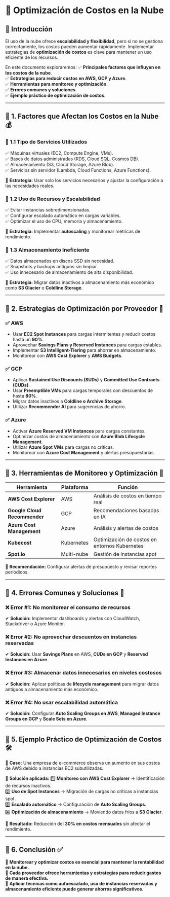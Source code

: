 # 📌 Optimización de Costos en la Nube

## 📌 Introducción
El uso de la nube ofrece **escalabilidad y flexibilidad**, pero si no se gestiona correctamente, los costos pueden aumentar rápidamente. Implementar estrategias de **optimización de costos** es clave para mantener un uso eficiente de los recursos.

En este documento exploraremos:
✅ **Principales factores que influyen en los costos de la nube**.  
✅ **Estrategias para reducir costos en AWS, GCP y Azure**.  
✅ **Herramientas para monitoreo y optimización**.  
✅ **Errores comunes y soluciones**.  
✅ **Ejemplo práctico de optimización de costos**.  

---

## 📍 1. Factores que Afectan los Costos en la Nube 💰

### 🔹 **1.1 Tipo de Servicios Utilizados**
✅ Máquinas virtuales (EC2, Compute Engine, VMs).  
✅ Bases de datos administradas (RDS, Cloud SQL, Cosmos DB).  
✅ Almacenamiento (S3, Cloud Storage, Azure Blob).  
✅ Servicios sin servidor (Lambda, Cloud Functions, Azure Functions).  

📌 **Estrategia:** Usar solo los servicios necesarios y ajustar la configuración a las necesidades reales.

### 🔹 **1.2 Uso de Recursos y Escalabilidad**
✅ Evitar instancias sobredimensionadas.  
✅ Configurar escalado automático en cargas variables.  
✅ Optimizar el uso de CPU, memoria y almacenamiento.  

📌 **Estrategia:** Implementar **autoscaling** y monitorear métricas de rendimiento.

### 🔹 **1.3 Almacenamiento Ineficiente**
✅ Datos almacenados en discos SSD sin necesidad.  
✅ Snapshots y backups antiguos sin limpiar.  
✅ Uso innecesario de almacenamiento de alta disponibilidad.  

📌 **Estrategia:** Migrar datos inactivos a almacenamiento más económico como **S3 Glacier** o **Coldline Storage**.

---

## 📍 2. Estrategias de Optimización por Proveedor 🚀

### ✅ **AWS**
- Usar **EC2 Spot Instances** para cargas intermitentes y reducir costos hasta un **90%**.  
- Aprovechar **Savings Plans y Reserved Instances** para cargas estables.  
- Implementar **S3 Intelligent-Tiering** para ahorrar en almacenamiento.  
- Monitorear con **AWS Cost Explorer** y **AWS Budgets**.  

### ✅ **GCP**
- Aplicar **Sustained Use Discounts (SUDs)** y **Committed Use Contracts (CUDs)**.  
- Usar **Preemptible VMs** para cargas temporales con descuentos de hasta **80%**.  
- Migrar datos inactivos a **Coldline o Archive Storage**.  
- Utilizar **Recommender AI** para sugerencias de ahorro.  

### ✅ **Azure**
- Activar **Azure Reserved VM Instances** para cargas constantes.  
- Optimizar costos de almacenamiento con **Azure Blob Lifecycle Management**.  
- Utilizar **Azure Spot VMs** para cargas no críticas.  
- Monitorear con **Azure Cost Management** y alertas presupuestarias.  

---

## 📍 3. Herramientas de Monitoreo y Optimización 🔎

| Herramienta | Plataforma | Función |
|------------|-----------|---------|
| **AWS Cost Explorer** | AWS | Análisis de costos en tiempo real |
| **Google Cloud Recommender** | GCP | Recomendaciones basadas en IA |
| **Azure Cost Management** | Azure | Análisis y alertas de costos |
| **Kubecost** | Kubernetes | Optimización de costos en entornos Kubernetes |
| **Spot.io** | Multi-nube | Gestión de instancias spot |

📌 **Recomendación:** Configurar alertas de presupuesto y revisar reportes periódicos.

---

## 📍 4. Errores Comunes y Soluciones 🚨

### ❌ **Error #1: No monitorear el consumo de recursos**
✔ **Solución:** Implementar dashboards y alertas con CloudWatch, Stackdriver o Azure Monitor.

### ❌ **Error #2: No aprovechar descuentos en instancias reservadas**
✔ **Solución:** Usar **Savings Plans** en AWS, **CUDs en GCP** y **Reserved Instances en Azure**.

### ❌ **Error #3: Almacenar datos innecesarios en niveles costosos**
✔ **Solución:** Aplicar políticas de **lifecycle management** para migrar datos antiguos a almacenamiento más económico.

### ❌ **Error #4: No usar escalabilidad automática**
✔ **Solución:** Configurar **Auto Scaling Groups en AWS**, **Managed Instance Groups en GCP** y **Scale Sets en Azure**.

---

## 📍 5. Ejemplo Práctico de Optimización de Costos 🛠️

📌 **Caso:** Una empresa de e-commerce observa un aumento en sus costos de AWS debido a instancias EC2 subutilizadas.

🔹 **Solución aplicada:**
1️⃣ **Monitoreo con AWS Cost Explorer** → Identificación de recursos inactivos.  
2️⃣ **Uso de Spot Instances** → Migración de cargas no críticas a instancias spot.  
3️⃣ **Escalado automático** → Configuración de **Auto Scaling Groups**.  
4️⃣ **Optimización de almacenamiento** → Moviendo datos fríos a **S3 Glacier**.  

📌 **Resultado:** Reducción del **30% en costos mensuales** sin afectar el rendimiento.

---

## 📍 6. Conclusión ✅

📌 **Monitorear y optimizar costos es esencial para mantener la rentabilidad en la nube.**  
📌 **Cada proveedor ofrece herramientas y estrategias para reducir gastos de manera efectiva.**  
📌 **Aplicar técnicas como autoescalado, uso de instancias reservadas y almacenamiento eficiente puede generar ahorros significativos.**  

